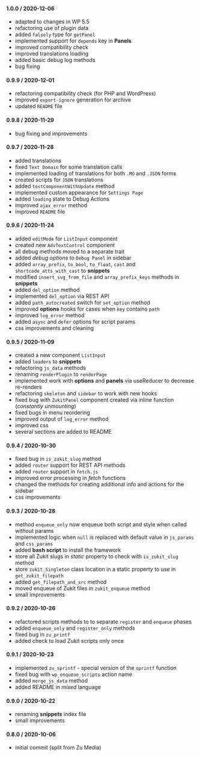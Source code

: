 #### 1.0.0 / 2020-12-06
* adapted to changes in WP 5.5
* refactoring use of plugin data
* added `falsely` type for `getPanel`
* implemented support for `depends` key in __Panels__
* improved compatibility check
* improved translations loading
* added basic debug log methods
* bug fixing

#### 0.9.9 / 2020-12-01
* refactoring compatibility check (for PHP and WordPress)
* improved `export-ignore` generation for archive
* updated `README` file

#### 0.9.8 / 2020-11-29
* bug fixing and improvements

#### 0.9.7 / 2020-11-28
* added translations
* fixed `Text Domain` for some translation calls
* implemented loading of translations for both `.MO` and `.JSON` forms
* created scripts for `JSON` translations
* added `testComponentWithUpdate` method
* implemented custom appearance for `Settings Page`
* added `loading` state to Debug Actions
* improved `ajax_error` method
* improved `README` file

#### 0.9.6 / 2020-11-24
* added `editMode` for `ListInput` component
* created new `AdvTextControl` component
* all debug methods moved to a separate trait
* added *debug options* to `Debug Panel` in sidebar
* added `array_prefix`, `to_bool`, `to_float`, `cast` and `shortcode_atts_with_cast` to __snippets__
* modified `insert_svg_from_file` and `array_prefix_keys` methods in __snippets__
* added `del_option` method
* implemented `del_option` via REST API
* added `path_autocreated` switch for `set_option` method
* improved __options__ hooks for cases when `key` contains `path`
* improved `log_error` method
* added `async` and `defer` options for script params
* css improvements and cleaning

#### 0.9.5 / 2020-11-09
* created a new component `ListInput`
* added `loaders` to __snippets__
* refactoring `js_data` methods
* renaming `renderPlugin` to `renderPage`
* implemented work with __options__ and __panels__ via useReducer to decrease re-renders
* refactoring `skeleton` and `sidebar` to work with new hooks
* fixed bug with `ZukitPanel` component created via inline function (*constantly unmounting*)
* fixed bugs in menu reordering
* improved output of `log_error` method
* improved css
* several sections are added to README

#### 0.9.4 / 2020-10-30
* fixed bug in `is_zukit_slug` method
* added `router` support for REST API methods
* added `router` support in `fetch.js`
* improved error processing in *fetch* functions
* changed the methods for creating additional info and actions for the sidebar
* css improvements

#### 0.9.3 / 2020-10-28
* method `enqueue_only` now enqueue both script and style when called without params
* implemented logic when `null` is replaced with default value in `js_params` and `css_params`
* added __bash script__ to install the framework
* store all Zukit slugs in *static* property to check with `is_zukit_slug` method
* store `zukit_Singleton` class location in a static property to use in `get_zukit_filepath`
* added `get_filepath_and_src` method
* moved enqueue of Zukit files in `zukit_enqueue` method
* small improvements

#### 0.9.2 / 2020-10-26
* refactored scripts methods to to separate `register` and `enqueue` phases
* added `enqueue_only` and `register_only` methods
* fixed bug in `zu_printf`
* added check to load Zukit scripts only once

#### 0.9.1 / 2020-10-23
* implemented `zu_sprintf` - special version of the `sprintf` function
* fixed bug with `wp_enqueue_scripts` action name
* added `merge_js_data` method
* added README in *mixed* language

#### 0.9.0 / 2020-10-22
* renaming __snippets__ index file
* small improvements

#### 0.8.0 / 2020-10-06
* initial commit (split from Zu Media)
